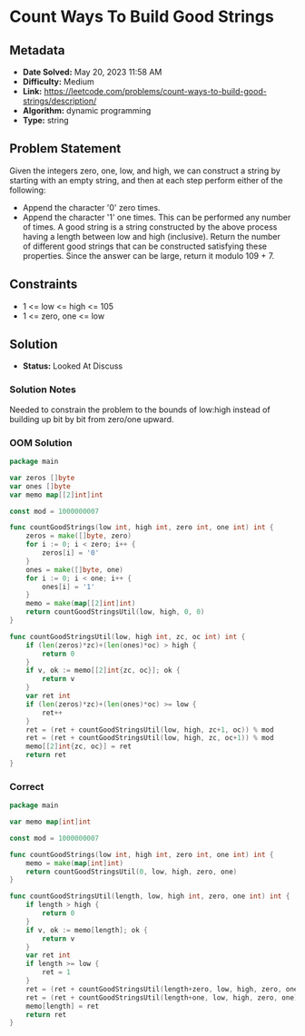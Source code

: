 # Count Ways To Build Good Strings

## Metadata

- **Date Solved:** May 20, 2023 11:58 AM
- **Difficulty:** Medium
- **Link:** https://leetcode.com/problems/count-ways-to-build-good-strings/description/
- **Algorithm:** dynamic programming
- **Type:** string

## Problem Statement

Given the integers zero, one, low, and high, we can construct a string by starting with an empty string, and then at each step perform either of the following:
- Append the character '0' zero times.
- Append the character '1' one times.
This can be performed any number of times.
A good string is a string constructed by the above process having a length between low and high (inclusive).
Return the number of different good strings that can be constructed satisfying these properties. Since the answer can be large, return it modulo 109 + 7.

## Constraints

- 1 <= low <= high <= 105
- 1 <= zero, one <= low

## Solution

- **Status:** Looked At Discuss

### Solution Notes

Needed to constrain the problem to the bounds of low:high instead of building up bit by bit from zero/one upward.


### OOM Solution

```go
package main

var zeros []byte
var ones []byte
var memo map[[2]int]int

const mod = 1000000007

func countGoodStrings(low int, high int, zero int, one int) int {
	zeros = make([]byte, zero)
	for i := 0; i < zero; i++ {
		zeros[i] = '0'
	}
	ones = make([]byte, one)
	for i := 0; i < one; i++ {
		ones[i] = '1'
	}
	memo = make(map[[2]int]int)
	return countGoodStringsUtil(low, high, 0, 0)
}

func countGoodStringsUtil(low, high int, zc, oc int) int {
	if (len(zeros)*zc)+(len(ones)*oc) > high {
		return 0
	}
	if v, ok := memo[[2]int{zc, oc}]; ok {
		return v
	}
	var ret int
	if (len(zeros)*zc)+(len(ones)*oc) >= low {
		ret++
	}
	ret = (ret + countGoodStringsUtil(low, high, zc+1, oc)) % mod
	ret = (ret + countGoodStringsUtil(low, high, zc, oc+1)) % mod
	memo[[2]int{zc, oc}] = ret
	return ret
}
```

### Correct

```go
package main

var memo map[int]int

const mod = 1000000007

func countGoodStrings(low int, high int, zero int, one int) int {
	memo = make(map[int]int)
	return countGoodStringsUtil(0, low, high, zero, one)
}

func countGoodStringsUtil(length, low, high int, zero, one int) int {
	if length > high {
		return 0
	}
	if v, ok := memo[length]; ok {
		return v
	}
	var ret int
	if length >= low {
		ret = 1
	}
	ret = (ret + countGoodStringsUtil(length+zero, low, high, zero, one)) % mod
	ret = (ret + countGoodStringsUtil(length+one, low, high, zero, one)) % mod
	memo[length] = ret
	return ret
}
```
